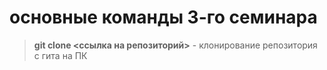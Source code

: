 # основные команды 3-го семинара

>**git clone <ссылка на репозиторий>** - клонирование репозитория с гита на ПК